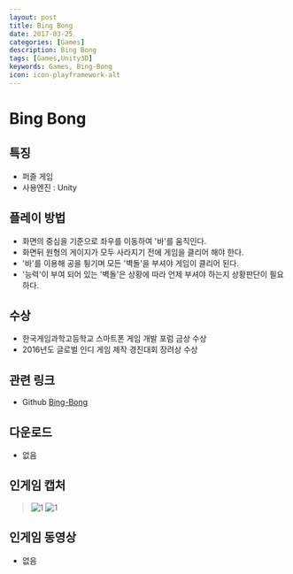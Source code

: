 ```yaml
---
layout: post
title: Bing Bong
date: 2017-03-25
categories: [Games]
description: Bing Bong
tags: [Games,Unity3D]
keywords: Games, Bing-Bong
icon: icon-playframework-alt
---
```


# Bing Bong

## 특징
- 퍼즐 게임
- 사용엔진 : Unity

## 플레이 방법
- 화면의 중심을 기준으로 좌우를 이동하여 '바'를 움직인다.
- 화면뒤 원형의 게이지가 모두 사라지기 전에 게임을 클리어 해야 한다.
- '바'를 이용해 공을 튕기며 모든 '벽돌'을 부셔야 게임이 클리어 된다.
- '능력'이 부여 되어 있는 '벽돌'은 상황에 따라 언제 부셔야 하는지 상황판단이 필요하다.

## 수상
- 한국게임과학고등학교 스마트폰 게임 개발 포럼 금상 수상
- 2016년도 글로벌 인디 게임 제작 경진대회 장려상 수상

## 관련 링크
 - Github [Bing-Bong](https://github.com/GanZinam/Bing-Bong)

## 다운로드
- 없음

## 인게임 캡처
> ![1](http://postfiles14.naver.net/MjAxNzAzMjVfMjgx/MDAxNDkwMzc0NjQyMTQ2.4hbgdam_DPSs_0D1RZaE0iOpzAsFmvZ29Knd9y3JGE8g.6460TS3l9xi_CrrFcjwTaVj8lg9KKc4DLzDkDlZXt3og.PNG.kyechan99/%EA%B7%B8%EB%A6%BC8.png?type=w1)
> ![1](http://postfiles13.naver.net/MjAxNzAzMjVfMjAx/MDAxNDkwMzc0NjQyNDQ5.hhI9WUco2XmFmUgvEoQ6rwE8YoSWumxOObBZxdiKmo4g.wwofTt3OBxcFnOKGQAqCgso5kvv_NKtp07LiybUS14kg.PNG.kyechan99/%EA%B7%B8%EB%A6%BC9.png?type=w1)

## 인게임 동영상
- 없음
